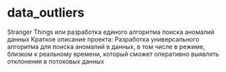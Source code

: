 # data_outliers
Stranger Things или разработка единого алгоритма поиска аномалий данных
Краткое описание проекта:
Разработка универсального алгоритма для поиска аномалий в данных, в том числе в режиме, близком к реальному времени, который сможет оперативно выявлять отклонения в потоковых данных
